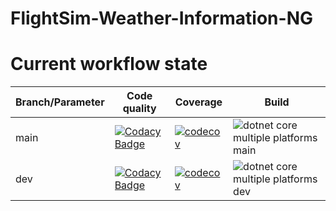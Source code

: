 # FlightSim-Weather-Information-NG

# Current workflow state
| Branch/Parameter  | Code quality  | Coverage   | Build |
|---|---|---|---|
| main | [![Codacy Badge](https://app.codacy.com/project/badge/Grade/304b295fa9034da19916e36c75424efc?branch=main)](https://app.codacy.com/gh/AndrewFlightsim/FlightSim-Weather-Information-NG/dashboard?branch=main)  |[![codecov](https://codecov.io/gh/AndrewFlightsim/FlightSim-Weather-Information-NG/branch/dev/graphs/badge.svg?branch=main)](https://codecov.io/gh/AndrewFlightsim/FlightSim-Weather-Information-NG/branch/main)| ![dotnet core multiple platforms main](https://github.com/AndrewFlightsim/FlightSim-Weather-Information-NG/workflows/.NET.%20Multiple%20platforms/badge.svg?branch=dev)|
| dev  | [![Codacy Badge](https://app.codacy.com/project/badge/Grade/304b295fa9034da19916e36c75424efc?branch=dev)](https://app.codacy.com/gh/AndrewFlightsim/FlightSim-Weather-Information-NG/dashboard?branch=dev)  |  [![codecov](https://codecov.io/gh/AndrewFlightsim/FlightSim-Weather-Information-NG/branch/dev/graphs/badge.svg?branch=dev)](https://codecov.io/gh/AndrewFlightsim/FlightSim-Weather-Information-NG/branch/dev)  | ![dotnet core multiple platforms dev](https://github.com/AndrewFlightsim/FlightSim-Weather-Information-NG/workflows/.NET.%20Multiple%20platforms/badge.svg?branch=dev)|
